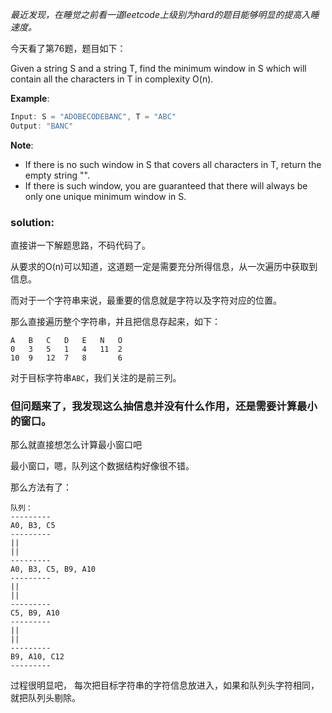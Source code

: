*最近发现，在睡觉之前看一道leetcode上级别为hard的题目能够明显的提高入睡速度。*

今天看了第76题，题目如下：

Given a string S and a string T, find the minimum window in S which will contain all the characters in T in complexity O(n).

**Example**:
```.java
Input: S = "ADOBECODEBANC", T = "ABC"
Output: "BANC"

```
**Note**:

- If there is no such window in S that covers all characters in T, return the empty string "".
- If there is such window, you are guaranteed that there will always be only one unique minimum window in S.


### solution:
直接讲一下解题思路，不码代码了。

从要求的O(n)可以知道，这道题一定是需要充分所得信息，从一次遍历中获取到信息。

而对于一个字符串来说，最重要的信息就是字符以及字符对应的位置。

那么直接遍历整个字符串，并且把信息存起来，如下：

```.env
A   B   C   D   E   N   O
0   3   5   1   4   11  2
10  9   12  7   8       6
```
对于目标字符串`ABC`，我们关注的是前三列。
### 但问题来了，我发现这么抽信息并没有什么作用，还是需要计算最小的窗口。

那么就直接想怎么计算最小窗口吧

最小窗口，嗯，队列这个数据结构好像很不错。

那么方法有了：

```
队列：
---------
A0, B3, C5
---------
||
||
---------
A0, B3, C5, B9, A10
---------
||
||
---------
C5, B9, A10
---------
||
||
---------
B9, A10, C12
---------
```
过程很明显吧， 每次把目标字符串的字符信息放进入，如果和队列头字符相同，就把队列头剔除。